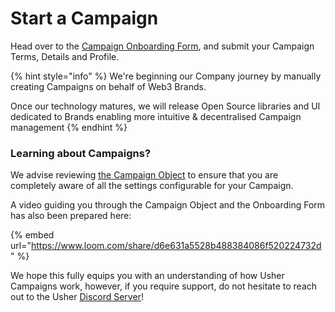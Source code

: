 # Start a Campaign

Head over to the [Campaign Onboarding Form](https://pages.usher.so/start-a-campaign/), and submit your Campaign Terms, Details and Profile.

{% hint style="info" %}
We're beginning our Company journey by manually creating Campaigns on behalf of Web3 Brands.&#x20;

Once our technology matures, we will release Open Source libraries and UI dedicated to Brands enabling more intuitive & decentralised Campaign management
{% endhint %}

### Learning about Campaigns?

We advise reviewing [the Campaign Object](the-campaign-object.md) to ensure that you are completely aware of all the settings configurable for your Campaign.

A video guiding you through the Campaign Object and the Onboarding Form has also been prepared here:

{% embed url="https://www.loom.com/share/d6e631a5528b488384086f520224732d" %}

We hope this fully equips you with an understanding of how Usher Campaigns work, however, if you require support, do not hesitate to reach out to the Usher [Discord Server](https://go.usher.so/discord)!

